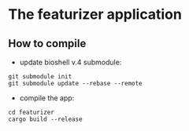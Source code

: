 # The featurizer application

## How to compile

  - update bioshell v.4 submodule:
  ```
  git submodule init
  git submodule update --rebase --remote
  ```
  
  - compile the app:
  ```
  cd featurizer
  cargo build --release
  ```